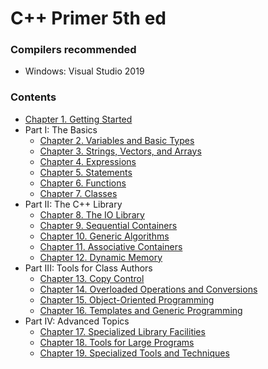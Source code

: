 
# C++ Primer 5th ed

### Compilers recommended
* Windows: Visual Studio 2019

### Contents
* [Chapter 1. Getting Started](https://github.com/xiaomohaa/Cpp-primer/blob/main/C%2B%2B%20primer/Chapter1/README.md)
* Part I: The Basics
    * [Chapter 2. Variables and Basic Types]()
    * [Chapter 3. Strings, Vectors, and Arrays]()
    * [Chapter 4. Expressions]()
    * [Chapter 5. Statements]()
    * [Chapter 6. Functions]()
    * [Chapter 7. Classes]()
* Part II: The C++ Library
    * [Chapter 8. The IO Library]()
    * [Chapter 9. Sequential Containers]()
    * [Chapter 10. Generic Algorithms]()
    * [Chapter 11. Associative Containers]()
    * [Chapter 12. Dynamic Memory]()
* Part III: Tools for Class Authors
    * [Chapter 13. Copy Control]()
    * [Chapter 14. Overloaded Operations and Conversions]()
    * [Chapter 15. Object-Oriented Programming]()
    * [Chapter 16. Templates and Generic Programming]()
* Part IV: Advanced Topics
    * [Chapter 17. Specialized Library Facilities]()
    * [Chapter 18. Tools for Large Programs]()
    * [Chapter 19. Specialized Tools and Techniques]()
































